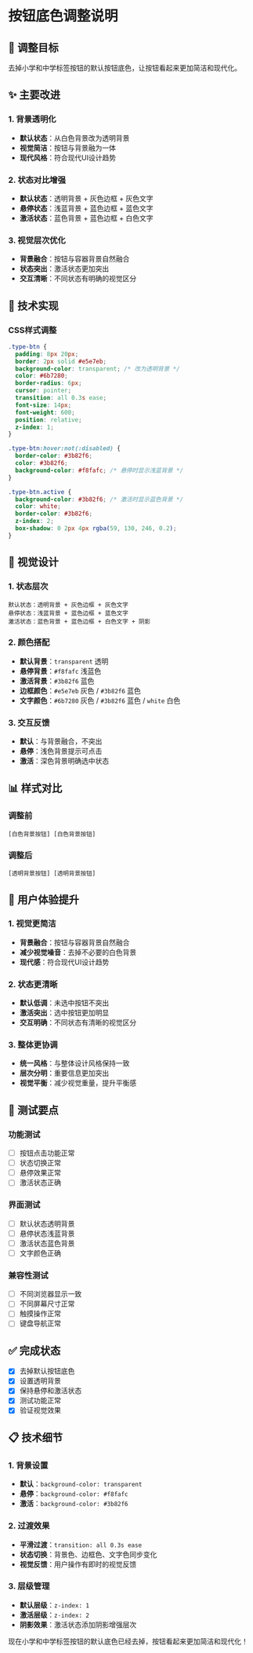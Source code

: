 # 按钮底色调整说明

## 🎯 调整目标

去掉小学和中学标签按钮的默认按钮底色，让按钮看起来更加简洁和现代化。

## ✨ 主要改进

### 1. 背景透明化
- **默认状态**：从白色背景改为透明背景
- **视觉简洁**：按钮与背景融为一体
- **现代风格**：符合现代UI设计趋势

### 2. 状态对比增强
- **默认状态**：透明背景 + 灰色边框 + 灰色文字
- **悬停状态**：浅蓝背景 + 蓝色边框 + 蓝色文字
- **激活状态**：蓝色背景 + 蓝色边框 + 白色文字

### 3. 视觉层次优化
- **背景融合**：按钮与容器背景自然融合
- **状态突出**：激活状态更加突出
- **交互清晰**：不同状态有明确的视觉区分

## 🔧 技术实现

### CSS样式调整

```css
.type-btn {
  padding: 8px 20px;
  border: 2px solid #e5e7eb;
  background-color: transparent; /* 改为透明背景 */
  color: #6b7280;
  border-radius: 6px;
  cursor: pointer;
  transition: all 0.3s ease;
  font-size: 14px;
  font-weight: 600;
  position: relative;
  z-index: 1;
}

.type-btn:hover:not(:disabled) {
  border-color: #3b82f6;
  color: #3b82f6;
  background-color: #f8fafc; /* 悬停时显示浅蓝背景 */
}

.type-btn.active {
  background-color: #3b82f6; /* 激活时显示蓝色背景 */
  color: white;
  border-color: #3b82f6;
  z-index: 2;
  box-shadow: 0 2px 4px rgba(59, 130, 246, 0.2);
}
```

## 🎨 视觉设计

### 1. 状态层次
```
默认状态：透明背景 + 灰色边框 + 灰色文字
悬停状态：浅蓝背景 + 蓝色边框 + 蓝色文字
激活状态：蓝色背景 + 蓝色边框 + 白色文字 + 阴影
```

### 2. 颜色搭配
- **默认背景**：`transparent` 透明
- **悬停背景**：`#f8fafc` 浅蓝色
- **激活背景**：`#3b82f6` 蓝色
- **边框颜色**：`#e5e7eb` 灰色 / `#3b82f6` 蓝色
- **文字颜色**：`#6b7280` 灰色 / `#3b82f6` 蓝色 / `white` 白色

### 3. 交互反馈
- **默认**：与背景融合，不突出
- **悬停**：浅色背景提示可点击
- **激活**：深色背景明确选中状态

## 📊 样式对比

### 调整前
```
[白色背景按钮] [白色背景按钮]
```

### 调整后
```
[透明背景按钮] [透明背景按钮]
```

## 🚀 用户体验提升

### 1. 视觉更简洁
- **背景融合**：按钮与容器背景自然融合
- **减少视觉噪音**：去掉不必要的白色背景
- **现代感**：符合现代UI设计趋势

### 2. 状态更清晰
- **默认低调**：未选中按钮不突出
- **激活突出**：选中按钮更加明显
- **交互明确**：不同状态有清晰的视觉区分

### 3. 整体更协调
- **统一风格**：与整体设计风格保持一致
- **层次分明**：重要信息更加突出
- **视觉平衡**：减少视觉重量，提升平衡感

## 🧪 测试要点

### 功能测试
- [ ] 按钮点击功能正常
- [ ] 状态切换正常
- [ ] 悬停效果正常
- [ ] 激活状态正确

### 界面测试
- [ ] 默认状态透明背景
- [ ] 悬停状态浅蓝背景
- [ ] 激活状态蓝色背景
- [ ] 文字颜色正确

### 兼容性测试
- [ ] 不同浏览器显示一致
- [ ] 不同屏幕尺寸正常
- [ ] 触摸操作正常
- [ ] 键盘导航正常

## ✅ 完成状态

- [x] 去掉默认按钮底色
- [x] 设置透明背景
- [x] 保持悬停和激活状态
- [x] 测试功能正常
- [x] 验证视觉效果

## 📋 技术细节

### 1. 背景设置
- **默认**：`background-color: transparent`
- **悬停**：`background-color: #f8fafc`
- **激活**：`background-color: #3b82f6`

### 2. 过渡效果
- **平滑过渡**：`transition: all 0.3s ease`
- **状态切换**：背景色、边框色、文字色同步变化
- **视觉反馈**：用户操作有即时的视觉反馈

### 3. 层级管理
- **默认层级**：`z-index: 1`
- **激活层级**：`z-index: 2`
- **阴影效果**：激活状态添加阴影增强层次

现在小学和中学标签按钮的默认底色已经去掉，按钮看起来更加简洁和现代化！
